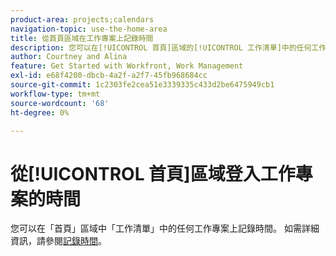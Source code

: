 ```yaml
---
product-area: projects;calendars
navigation-topic: use-the-home-area
title: 從首頁區域在工作專案上記錄時間
description: 您可以在[!UICONTROL 首頁]區域的[!UICONTROL 工作清單]中的任何工作專案上登入時間。 如需詳細資訊，請參閱文章記錄時間中的[!UICONTROL Home]區段。
author: Courtney and Alina
feature: Get Started with Workfront, Work Management
exl-id: e68f4200-dbcb-4a2f-a2f7-45fb968684cc
source-git-commit: 1c2303fe2cea51e3339335c433d2be6475949cb1
workflow-type: tm+mt
source-wordcount: '68'
ht-degree: 0%

---
```


# 從[!UICONTROL 首頁]區域登入工作專案的時間

您可以在「首頁」區域中「工作清單」中的任何工作專案上記錄時間。 如需詳細資訊，請參閱[記錄時間](/help/quicksilver/timesheets/create-and-manage-timesheets/log-time.md)。


